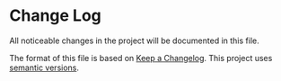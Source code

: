 # Change Log

All noticeable changes in the project will be documented in this file.

The format of this file is based on [Keep a Changelog](https://keepachangelog.com/en/1.0.0/).
This project uses [semantic versions](https://semver.org/spec/v2.0.0.html).

